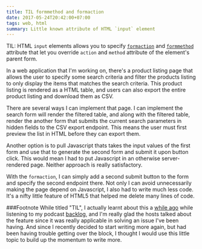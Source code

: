 ```yaml
---
title: TIL formmethod and formaction
date: 2017-05-24T20:42:00+07:00
tags: web, html
summary: Little known attribute of HTML `input` element
---
```



TIL: HTML `input` elements allows you to specify [`formaction`](https://developer.mozilla.org/en-US/docs/Web/HTML/Element/button#attr-formaction)
and [`formmethod`](https://developer.mozilla.org/en-US/docs/Web/HTML/Element/button#attr-formmethod) attribute that let you override
`action` and `method` attribute of the element's parent form.

In a web application that I'm working on, there's a product listing page that allows the user
to specify some search criteria and filter the products listing to only display the items that matches
the search criteria. This product listing is rendered as a HTML table, and users can also export the entire
product listing and download them as CSV.

There are several ways I can implement that page. I can implement the search form will render the filtered table,
and along with the filtered table, render the another form that submits the current search parameters in hidden fields
to the CSV export endpoint. This means the user must first preview the list in HTML before they can export them.

Another option is to pull Javascript thats takes the input values of the first form and use that to generate the second form
and submit it upon button click. This would mean I had to put Javascript in an otherwise server-rendered page. Neither approach is really
satisfactory.

With the `formaction`, I can simply add a second submit button to the form and specify the second endpoint there.
Not only I can avoid unnecessarily making the page depend on Javascript, I also had to write much less code.
It's a nifty little feature of HTML5 that helped me delete many lines of code.


###Footnote
While titled "TIL", I actually learnt about this a [while ago](https://twitter.com/_hdra/status/841481951764594688) while listening
to my podcast [backlog](http://bikeshed.fm/100), and I'm really glad the hosts talked about the feature since it was really applicable
in solving an issue I've been having. And since I recently decided to start writing more again, but had been having trouble getting over
the block, I thought I would use this little topic to build up the momentum to write more.
